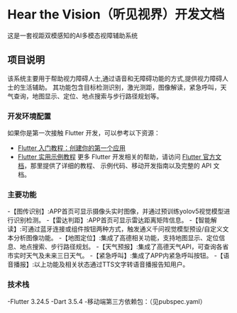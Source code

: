 # Hear the Vision（听见视界）开发文档
这是一套视距双模感知的AI多模态视障辅助系统

## 项目说明
该系统主要用于帮助视力障碍人士,通过语音和无障碍功能的方式,提供视力障碍人士的生活辅助。 其功能包含目标检测识别，激光测距，图像解读，紧急呼叫，天气查询，地图显示、定位、地点搜索与步行路径规划等。

### 开发环境配置
如果你是第一次接触 Flutter 开发，可以参考以下资源：
- [Flutter 入门教程：创建你的第一个应用](https://docs.flutter.dev/get-started/codelab)
- [Flutter 实用示例教程](https://docs.flutter.dev/cookbook)
更多 Flutter 开发相关的帮助，请访问
[Flutter 官方文档](https://docs.flutter.dev/)，那里提供了详细的教程、
示例代码、移动开发指南以及完整的 API 文档。

### 主要功能
-【图传识别】:APP首页可显示摄像头实时图像，并通过预训练yolov5视觉模型进行识别检测。
-【雷达判距】:APP首页可显示雷达距离矩阵信息。
-【智能解读】:可通过蓝牙连接或组件按钮两种方式，触发通义千问视觉模型预设/自定义文本分析图像功能。
-【地图定位】:集成了高德相关功能，支持地图显示、定位信息、地点搜索、步行路径规划。
-【天气预报】:集成了高德天气API，可查询各省市实时天气及未来三日天气。
-【紧急呼叫】:集成了APP内紧急呼叫按钮。
-【语音播报】:以上功能及相关状态通过TTS文字转语音播报告知用户。

### 技术栈
-Flutter 3.24.5
-Dart 3.5.4
-移动端第三方依赖包：（见pubspec.yaml）
